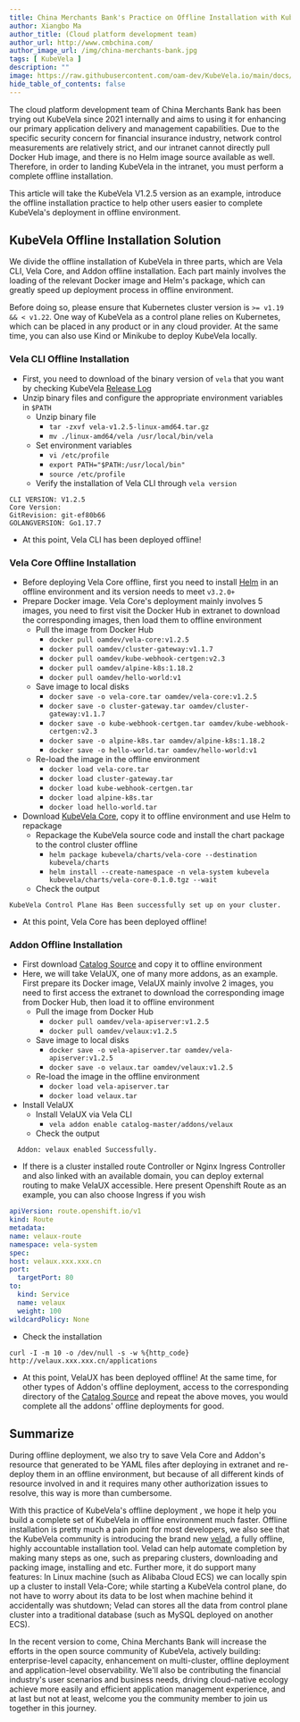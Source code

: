 ```yaml
---
title: China Merchants Bank's Practice on Offline Installation with KubeVela 
author: Xiangbo Ma
author_title: (Cloud platform development team)
author_url: http://www.cmbchina.com/
author_image_url: /img/china-merchants-bank.jpg
tags: [ KubeVela ]
description: ""
image: https://raw.githubusercontent.com/oam-dev/KubeVela.io/main/docs/resources/KubeVela-03.png
hide_table_of_contents: false
---
```


The cloud platform development team of China Merchants Bank has been trying out KubeVela since 2021 internally and aims to using it for enhancing our primary application delivery and management capabilities. Due to the specific security concern for financial insurance industry, network control measurements are relatively strict, and our intranet cannot directly pull Docker Hub image, and there is no Helm image source available as well. Therefore, in order to landing KubeVela in the intranet, you must perform a complete offline installation.

This article will take the KubeVela V1.2.5 version as an example, introduce the offline installation practice to help other users easier to complete KubeVela's deployment in offline environment.

## KubeVela Offline Installation Solution

We divide the offline installation of KubeVela in three parts, which are Vela CLI, Vela Core, and Addon offline installation. Each part mainly involves the loading of the relevant Docker image and Helm's package, which can greatly speed up deployment process in offline environment.

Before doing so, please ensure that Kubernetes cluster version is  `>= v1.19 && < v1.22`. One way of KubeVela as a control plane relies on Kubernetes, which can be placed in any product or in any cloud provider. At the same time, you can also use Kind or Minikube to deploy KubeVela locally.

### Vela CLI Offline Installation

- First, you need to download of the binary version of `vela` that you want by checking KubeVela [Release Log](https://github.com/oam-dev/kubevela/releases)
- Unzip binary files and configure the appropriate environment variables in `$PATH`
   - Unzip binary file
      - `tar -zxvf vela-v1.2.5-linux-amd64.tar.gz`
      - `mv ./linux-amd64/vela /usr/local/bin/vela`
   - Set environment variables
      - `vi /etc/profile`
      - `export PATH="$PATH:/usr/local/bin"`
      - `source /etc/profile`
   - Verify the installation of Vela CLI through `vela version`
```shell
CLI VERSION: V1.2.5
Core Version:
GitRevision: git-ef80b66
GOLANGVERSION: Go1.17.7
```
 
- At this point, Vela CLI has been deployed offline!

### Vela Core Offline Installation

- Before deploying Vela Core offline, first you need to install [Helm](https://helm.sh/docs/intro/install/) in an offline environment and its version needs to meet `v3.2.0+`
- Prepare Docker image. Vela Core's deployment mainly involves 5 images, you need to first visit the Docker Hub in extranet to download the corresponding images, then load them to offline environment
   - Pull the image from Docker Hub
      - `docker pull oamdev/vela-core:v1.2.5`
      - `docker pull oamdev/cluster-gateway:v1.1.7`
      - `docker pull oamdev/kube-webhook-certgen:v2.3`
      - `docker pull oamdev/alpine-k8s:1.18.2`
      - `docker pull oamdev/hello-world:v1`
   - Save image to local disks
      - `docker save -o vela-core.tar oamdev/vela-core:v1.2.5`
      - `docker save -o cluster-gateway.tar oamdev/cluster-gateway:v1.1.7`
      - `docker save -o kube-webhook-certgen.tar oamdev/kube-webhook-certgen:v2.3`
      - `docker save -o alpine-k8s.tar oamdev/alpine-k8s:1.18.2`
      - `docker save -o hello-world.tar oamdev/hello-world:v1`
   - Re-load the image in the offline environment
      - `docker load vela-core.tar`
      - `docker load cluster-gateway.tar`
      - `docker load kube-webhook-certgen.tar`
      - `docker load alpine-k8s.tar`
      - `docker load hello-world.tar`
- Download [KubeVela Core](https://github.com/oam-dev/KubeVela/releases), copy it to offline environment and use Helm to repackage
   - Repackage the KubeVela source code and install the chart package to the control cluster offline
      - `helm package kubevela/charts/vela-core --destination kubevela/charts`
      - `helm install --create-namespace -n vela-system kubevela kubevela/charts/vela-core-0.1.0.tgz --wait`
   - Check the output
```shell
KubeVela Control Plane Has Been successfully set up on your cluster.
```

- At this point, Vela Core has been deployed offline!

### Addon Offline Installation

- First download [Catalog Source](https://github.com/oam-dev/catalog) and copy it to offline environment
- Here, we will take VelaUX, one of many more addons, as an example. First prepare its Docker image, VelaUX mainly involve 2 images, you need to first access the extranet to download the corresponding image from Docker Hub, then load it to offline environment
   - Pull the image from Docker Hub
      - `docker pull oamdev/vela-apiserver:v1.2.5`
      - `docker pull oamdev/velaux:v1.2.5`
   - Save image to local disks
      - `docker save -o vela-apiserver.tar oamdev/vela-apiserver:v1.2.5`
      - `docker save -o velaux.tar oamdev/velaux:v1.2.5`
   - Re-load the image in the offline environment
      - `docker load vela-apiserver.tar`
      - `docker load velaux.tar`
- Install VelaUX
   - Install VelaUX via Vela CLI
      - `vela addon enable catalog-master/addons/velaux`
   - Check the output
```shell
  Addon: velaux enabled Successfully.
```
 
   - If there is a cluster installed route Controller or Nginx Ingress Controller and also linked with an available domain, you can deploy external routing to make VelaUX accessible. Here present Openshift Route as an example, you can also choose Ingress if you wish
```yaml
apiVersion: route.openshift.io/v1
kind: Route
metadata:
name: velaux-route
namespace: vela-system
spec:
host: velaux.xxx.xxx.cn
port:
  targetPort: 80
to:
  kind: Service
  name: velaux
  weight: 100
wildcardPolicy: None
```

   - Check the installation
```shell
curl -I -m 10 -o /dev/null -s -w %{http_code} http://velaux.xxx.xxx.cn/applications
```

- At this point, VelaUX has been deployed offline! At the same time, for other types of Addon's offline deployment, access to the corresponding directory of the [Catalog Source](https://github.com/oam-dev/catalog) and repeat the above moves, you would complete all the addons' offline deployments for good.

## Summarize

During offline deployment, we also try to save Vela Core and Addon's resource that generated to  be YAML files after deploying in extranet and re-deploy them in an offline environment, but because of all different kinds of resource involved in and it requires many other authorization issues to resolve, this way is more than cumbersome.

With this practice of KubeVela's offline deployment , we hope it help you build a complete set of KubeVela in offline environment much faster. Offline installation is pretty much a pain point for most developers, we also see that the KubeVela community is introducing the brand new [velad](https://github.com/oam-dev/elad), a fully offline, highly accountable installation tool. Velad can help automate completion by making many steps as one, such as preparing clusters, downloading and packing image, installing and etc. Further more, it do support many features: In Linux machine (such as Alibaba Cloud ECS) we can locally spin up a cluster to install Vela-Core; while starting a KubeVela control plane, do not have to worry about its data to be lost when machine behind it accidentally was shutdown; Velad can stores all the data from control plane cluster into a traditional database (such as MySQL deployed on another ECS).

In the recent version to come, China Merchants Bank will increase the efforts in the open source community of KubeVela, actively building: enterprise-level capacity, enhancement on multi-cluster, offline deployment and application-level observability. We'll also be contributing the financial industry's user scenarios and business needs, driving cloud-native ecology achieve more easily and efficient application management experience, and at last but not at least, welcome you the community member to join us together in this journey.